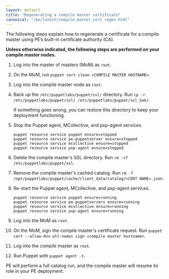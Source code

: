 ```yaml
---
layout: default
title: "Regenerating a compile master certificate"
canonical: "/pe/latest/compile_master_cert_regen.html"
---
```


The following steps explain how to regenerate a certificate for a compile master using PE’s built-in certificate authority (CA).

**Unless otherwise indicated, the following steps are performed on your compile master nodes.**

1. Log into the master of masters (MoM) as `root`.

2. On the MoM, run `puppet cert clean <COMPILE MASTER HOSTNAME>`.

3. Log into the compile master node as `root`.

4. Back up the `/etc/puppetlabs/puppet/ssl/` directory. Run `cp -r /etc/puppetlabs/puppet/ssl/ /etc/puppetlabs/puppet/ssl_bak/`. 

   If something goes wrong, you can restore this directory to keep your deployment functioning.

5. Stop the Puppet agent, MCollective, and pxp-agent services.

   ~~~
   puppet resource service puppet ensure=stopped
   puppet resource service pe-puppetserver ensure=stopped
   puppet resource service mcollective ensure=stopped
   puppet resource service pxp-agent ensure=stopped
   ~~~
   
6. Delete the compile master's SSL directory. Run `rm -rf /etc/puppetlabs/puppet/ssl`.

7. Remove the compile master's cached catalog. Run `rm -f /opt/puppetlabs/puppet/cache/client_data/catalog/<CERT NAME>.json`.

8. Re-start the Puppet agent, MCollective, and pxp-agent services.

   ~~~
   puppet resource service puppet ensure=running
   puppet resource service pe-puppetserverx ensure=running
   puppet resource service mcollective ensure=running
   puppet resource service pxp-agent ensure=running
   ~~~

9. Log into the MoM as `root`.

10. On the MoM, sign the compile master's certificate request. Run `puppet cert --allow-dns-alt-names sign <compile master hostname>`.

11. Log into the compile master as `root`.

12. Run Puppet with `puppet agent -t`. 

   PE will perform a full catalog run, and the compile master will resume its role in your PE deployment. 